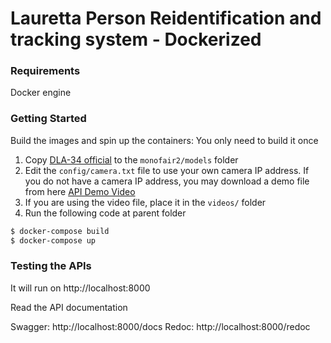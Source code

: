 # Lauretta Person Reidentification and tracking system - Dockerized


### Requirements

Docker engine

### Getting Started

Build the images and spin up the containers:
You only need to build it once

1. Copy  [DLA-34 official](https://drive.google.com/file/d/1iqRQjsG9BawIl8SlFomMg5iwkb6nqSpi/view) to the `monofair2/models` folder
2. Edit the `config/camera.txt` file to use your own camera IP address. If you do not have a camera IP address, you may download a demo file from here [API Demo Video](https://www.dropbox.com/s/0c4szm1q9x2a83m/fastapidemoclip.mp4?dl=0)
3. If you are using the video file, place it in the `videos/` folder
4. Run the following code at parent folder

```sh
$ docker-compose build
$ docker-compose up
```

### Testing the APIs

It will run on 
http://localhost:8000

Read the API documentation

Swagger: http://localhost:8000/docs
Redoc: http://localhost:8000/redoc



